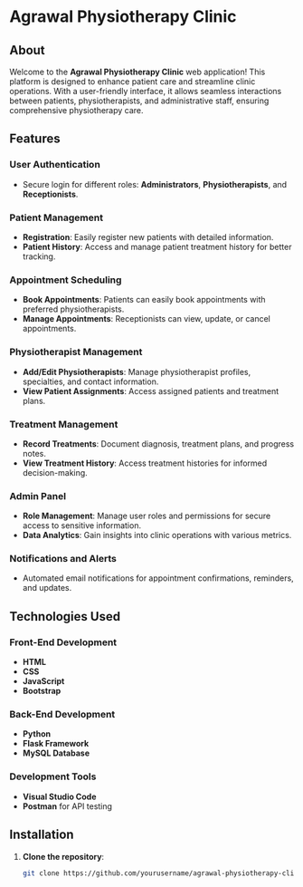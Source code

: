 # Agrawal Physiotherapy Clinic

## About
Welcome to the **Agrawal Physiotherapy Clinic** web application! This platform is designed to enhance patient care and streamline clinic operations. With a user-friendly interface, it allows seamless interactions between patients, physiotherapists, and administrative staff, ensuring comprehensive physiotherapy care.

## Features

### User Authentication
- Secure login for different roles: **Administrators**, **Physiotherapists**, and **Receptionists**.

### Patient Management
- **Registration**: Easily register new patients with detailed information.
- **Patient History**: Access and manage patient treatment history for better tracking.

### Appointment Scheduling
- **Book Appointments**: Patients can easily book appointments with preferred physiotherapists.
- **Manage Appointments**: Receptionists can view, update, or cancel appointments.

### Physiotherapist Management
- **Add/Edit Physiotherapists**: Manage physiotherapist profiles, specialties, and contact information.
- **View Patient Assignments**: Access assigned patients and treatment plans.

### Treatment Management
- **Record Treatments**: Document diagnosis, treatment plans, and progress notes.
- **View Treatment History**: Access treatment histories for informed decision-making.

### Admin Panel
- **Role Management**: Manage user roles and permissions for secure access to sensitive information.
- **Data Analytics**: Gain insights into clinic operations with various metrics.

### Notifications and Alerts
- Automated email notifications for appointment confirmations, reminders, and updates.

## Technologies Used

### Front-End Development
- **HTML**
- **CSS**
- **JavaScript**
- **Bootstrap**

### Back-End Development
- **Python**
- **Flask Framework**
- **MySQL Database**

### Development Tools
- **Visual Studio Code**
- **Postman** for API testing

## Installation

1. **Clone the repository**:
   ```bash
   git clone https://github.com/yourusername/agrawal-physiotherapy-clinic.git
